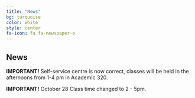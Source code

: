 ```yaml
---
title: "News"
bg: turquoise
color: white
style: center
fa-icon: fa fa-newspaper-o
---
```


## News

**IMPORTANT!** Self-service centre is now correct, classes will be held in the afternoons 
from 1-4 pm in Academic 320. 

**IMPORTANT!** October 28 Class time changed to 2 - 5pm. 


